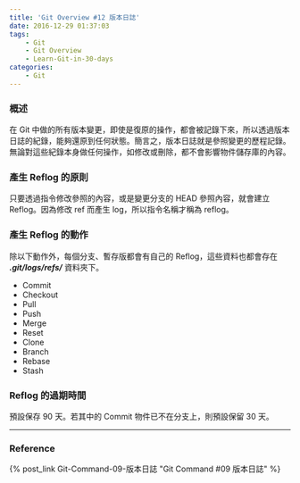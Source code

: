 ```yaml
---
title: 'Git Overview #12 版本日誌'
date: 2016-12-29 01:37:03
tags: 
    - Git
    - Git Overview
    - Learn-Git-in-30-days
categories:
    - Git
---
```

### 概述
在 Git 中做的所有版本變更，即使是復原的操作，都會被記錄下來，所以透過版本日誌的紀錄，能夠還原到任何狀態。簡言之，版本日誌就是參照變更的歷程記錄。無論對這些紀錄本身做任何操作，如修改或刪除，都不會影響物件儲存庫的內容。

<!-- more -->

### 產生 Reflog 的原則
只要透過指令修改參照的內容，或是變更分支的 HEAD 參照內容，就會建立 Reflog。因為修改 ref 而產生 log，所以指令名稱才稱為 reflog。


### 產生 Reflog 的動作
除以下動作外，每個分支、暫存版都會有自己的 Reflog，這些資料也都會存在 ***.git/logs/refs/*** 資料夾下。
- Commit
- Checkout
- Pull
- Push
- Merge
- Reset
- Clone
- Branch
- Rebase
- Stash


### Reflog 的過期時間
預設保存 90 天。若其中的 Commit 物件已不在分支上，則預設保留 30 天。

---

### Reference
{% post_link Git-Command-09-版本日誌 "Git Command #09 版本日誌" %}